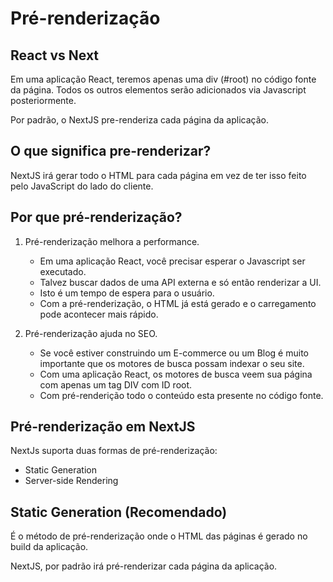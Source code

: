 # Pré-renderização

## React vs Next

Em uma aplicação React, teremos apenas uma div (#root) no código fonte da página. Todos os outros elementos serão adicionados via Javascript posteriormente.

Por padrão, o NextJS pre-renderiza cada página da aplicação.

## O que significa pre-renderizar?

NextJS irá gerar todo o HTML para cada página em vez de ter isso feito pelo JavaScript do lado do cliente.

## Por que pré-renderização?

1. Pré-renderização melhora a performance.

   - Em uma aplicação React, você precisar esperar o Javascript ser executado.
   - Talvez buscar dados de uma API externa e só então renderizar a UI.
   - Isto é um tempo de espera para o usuário.
   - Com a pré-renderização, o HTML já está gerado e o carregamento pode acontecer mais rápido.

2. Pré-renderização ajuda no SEO.
   - Se você estiver construindo um E-commerce ou um Blog é muito importante que os motores de busca possam indexar o seu site.
   - Com uma aplicação React, os motores de busca veem sua página com apenas um tag DIV com ID root.
   - Com pré-renderição todo o conteúdo esta presente no código fonte.

## Pré-renderização em NextJS

NextJs suporta duas formas de pré-renderização:

- Static Generation
- Server-side Rendering

## Static Generation (Recomendado)

É o método de pré-renderização onde o HTML das páginas é gerado no build da aplicação.

NextJS, por padrão irá pré-renderizar cada página da aplicação.
